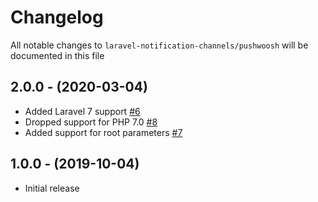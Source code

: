 # Changelog

All notable changes to `laravel-notification-channels/pushwoosh` will be documented in this file

## 2.0.0 - (2020-03-04)
- Added Laravel 7 support [#6](https://github.com/laravel-notification-channels/pushwoosh/issues/6)
- Dropped support for PHP 7.0 [#8](https://github.com/laravel-notification-channels/pushwoosh/pull/8)
- Added support for root parameters [#7](https://github.com/laravel-notification-channels/pushwoosh/pull/7)

## 1.0.0 - (2019-10-04)
- Initial release
